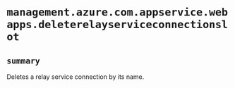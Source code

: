 # `management.azure.com.appservice.webapps.deleterelayserviceconnectionslot`

## `summary`
Deletes a relay service connection by its name.


